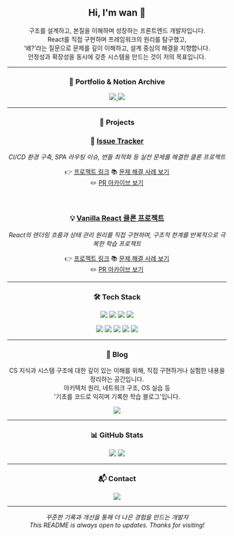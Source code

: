 <h2 align="center">Hi, I'm wan 👋</h2>
<p align="center">
  구조를 설계하고, 본질을 이해하며 성장하는 프론트엔드 개발자입니다.<br/>
  React를 직접 구현하며 프레임워크의 원리를 탐구했고,<br/>
  ‘왜?’라는 질문으로 문제를 깊이 이해하고, 설계 중심의 해결을 지향합니다.<br/>
  안정성과 확장성을 동시에 갖춘 시스템을 만드는 것이 저의 목표입니다.
</p>


---

<h3 align="center">📌 Portfolio & Notion Archive</h3>

<p align="center">
  <a href="https://coconut-ferret-aac.notion.site/24402717a647803189dacd80e3dc2721" target="_blank">
    <img src="https://img.shields.io/badge/문제 해결 사례 (Notion)-000000?style=for-the-badge&logo=notion&logoColor=white" />
  </a>
  <a href="https://coconut-ferret-aac.notion.site/Pull-Request-24502717a6478033b48dc091960a74b4?source=copy_link" target="_blank">
    <img src="https://img.shields.io/badge/PR 아카이빙 - 커밋 기반 학습 정리-181717?style=for-the-badge&logo=github&logoColor=white" />
  </a>
</p>

---
<h3 align="center">🧩 Projects</h3>

<div align="center">
  
### 🔧 [Issue Tracker](https://github.com/wan0514/issue-tracker)  
<i>CI/CD 환경 구축, SPA 라우팅 이슈, 번들 최적화 등 실전 문제를 해결한 클론 프로젝트</i>

</div>

<p align="center">
  👉 <a href="https://github.com/wan0514/issue-tracker">프로젝트 링크</a>
  📚 <a href="https://github.com/wan0514/issue-tracker/wiki">문제 해결 사례 보기</a><br />
  ✏️ <a href="https://github.com/codesquad-masters2025-team02/issue-tracker/issues?q=is%3Apr%20author%3Awan0514">PR 아카이브 보기</a>
</p>

<br />

<div align="center">

### 💡 [Vanilla React 클론 프로젝트](https://github.com/wan0514/fe-my-react)  
<i>React의 렌더링 흐름과 상태 관리 원리를 직접 구현하며, 구조적 한계를 반복적으로 극복한 학습 프로젝트</i>

</div>

<p align="center">
  👉 <a href="https://github.com/wan0514/fe-my-react">프로젝트 링크</a>
  📚 <a href="https://github.com/wan0514/fe-my-react/wiki#%EF%B8%8F-%EB%AC%B8%EC%A0%9C-%ED%95%B4%EA%B2%B0-troubleshooting">문제 해결 사례 보기</a><br />
  ✏️ <a href="https://github.com/wan0514/fe-my-react/pulls?q=is%3Apr+is%3Aclosed">PR 아카이브 보기</a>
</p>


---

<h3 align="center">🛠 Tech Stack</h3>

<p align="center">
  <img src="https://img.shields.io/badge/HTML5-E34F26?style=flat&logo=html5&logoColor=white" />
  <img src="https://img.shields.io/badge/CSS3-1572B6?style=flat&logo=css3&logoColor=white" />
  <img src="https://img.shields.io/badge/JavaScript-F7DF1E?style=flat&logo=javascript&logoColor=black" />
  <img src="https://img.shields.io/badge/React-61DAFB?style=flat&logo=react&logoColor=black" />
</p>

<p align="center">
  <img src="https://img.shields.io/badge/TypeScript-3178C6?style=flat&logo=typescript&logoColor=white" />
  <img src="https://img.shields.io/badge/React Query-FF4154?style=flat&logo=react-query&logoColor=white" />
  <img src="https://img.shields.io/badge/Zustand-000000?style=flat&logo=zustand&logoColor=white" />
  <img src="https://img.shields.io/badge/Emotion-DB7093?style=flat&logo=emotion&logoColor=white" />
  <img src="https://img.shields.io/badge/GitHub Actions-2088FF?style=flat&logo=githubactions&logoColor=white" />
</p>

---

<h3 align="center">📝 Blog</h3>

<p align="center">
CS 지식과 시스템 구조에 대한 깊이 있는 이해를 위해,  
직접 구현하거나 실험한 내용을 정리하는 공간입니다.<br/>
아키텍처 원리, 네트워크 구조, OS 실습 등<br/>
'기초를 코드로 익히며 기록한 학습 블로그'입니다.
</p>

<p align="center">
  <a href="https://wan0514.github.io/" target="_blank">
    <img src="https://img.shields.io/badge/wan의 블로그-000000?style=for-the-badge&logo=hugo&logoColor=white" />
  </a>
</p>

---

<h3 align="center">📊 GitHub Stats</h3>

<p align="center">
  <img src="https://github-readme-stats.vercel.app/api?username=wan0514&show_icons=true&theme=tokyonight" />
  <img src="https://github-readme-stats.vercel.app/api/top-langs/?username=wan0514&layout=compact&theme=tokyonight" />
</p>

---

<h3 align="center">📬 Contact</h3>

<p align="center">
  <a href="mailto:wjdqo9705@gmail.com">
    <img src="https://img.shields.io/badge/wjdqo9705@gmail.com-D14836?style=for-the-badge&logo=gmail&logoColor=white" />
  </a>
</p>

---

<p align="center">
  <em>꾸준한 기록과 개선을 통해 더 나은 경험을 만드는 개발자</em><br/>
  <em>This README is always open to updates. Thanks for visiting!</em>
</p>
